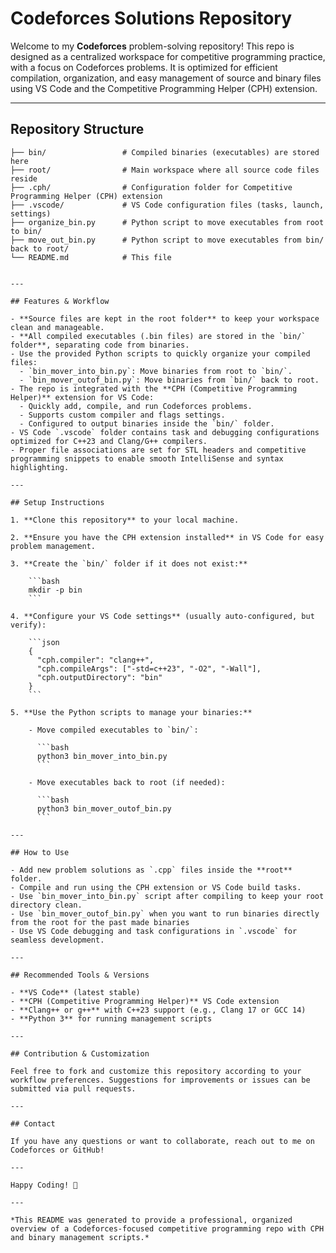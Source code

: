 # Codeforces Solutions Repository

Welcome to my **Codeforces** problem-solving repository! This repo is designed as a centralized workspace for competitive programming practice, with a focus on Codeforces problems. It is optimized for efficient compilation, organization, and easy management of source and binary files using VS Code and the Competitive Programming Helper (CPH) extension.

---

## Repository Structure
```plaintext
├── bin/                 # Compiled binaries (executables) are stored here
├── root/                # Main workspace where all source code files reside
├── .cph/                # Configuration folder for Competitive Programming Helper (CPH) extension
├── .vscode/             # VS Code configuration files (tasks, launch, settings)
├── organize_bin.py      # Python script to move executables from root to bin/
├── move_out_bin.py      # Python script to move executables from bin/ back to root/
└── README.md            # This file


---

## Features & Workflow

- **Source files are kept in the root folder** to keep your workspace clean and manageable.
- **All compiled executables (.bin files) are stored in the `bin/` folder**, separating code from binaries.
- Use the provided Python scripts to quickly organize your compiled files:
  - `bin_mover_into_bin.py`: Move binaries from root to `bin/`.
  - `bin_mover_outof_bin.py`: Move binaries from `bin/` back to root.
- The repo is integrated with the **CPH (Competitive Programming Helper)** extension for VS Code:
  - Quickly add, compile, and run Codeforces problems.
  - Supports custom compiler and flags settings.
  - Configured to output binaries inside the `bin/` folder.
- VS Code `.vscode` folder contains task and debugging configurations optimized for C++23 and Clang/G++ compilers.
- Proper file associations are set for STL headers and competitive programming snippets to enable smooth IntelliSense and syntax highlighting.

---

## Setup Instructions

1. **Clone this repository** to your local machine.

2. **Ensure you have the CPH extension installed** in VS Code for easy problem management.

3. **Create the `bin/` folder if it does not exist:**

    ```bash
    mkdir -p bin
    ```

4. **Configure your VS Code settings** (usually auto-configured, but verify):

    ```json
    {
      "cph.compiler": "clang++",
      "cph.compileArgs": ["-std=c++23", "-O2", "-Wall"],
      "cph.outputDirectory": "bin"
    }
    ```

5. **Use the Python scripts to manage your binaries:**

    - Move compiled executables to `bin/`:

      ```bash
      python3 bin_mover_into_bin.py
      ```

    - Move executables back to root (if needed):

      ```bash
      python3 bin_mover_outof_bin.py
      ```

---

## How to Use

- Add new problem solutions as `.cpp` files inside the **root** folder.
- Compile and run using the CPH extension or VS Code build tasks.
- Use `bin_mover_into_bin.py` script after compiling to keep your root directory clean.
- Use `bin_mover_outof_bin.py` when you want to run binaries directly from the root for the past made binaries
- Use VS Code debugging and task configurations in `.vscode` for seamless development.

---

## Recommended Tools & Versions

- **VS Code** (latest stable)
- **CPH (Competitive Programming Helper)** VS Code extension
- **Clang++ or g++** with C++23 support (e.g., Clang 17 or GCC 14)
- **Python 3** for running management scripts

---

## Contribution & Customization

Feel free to fork and customize this repository according to your workflow preferences. Suggestions for improvements or issues can be submitted via pull requests.

---

## Contact

If you have any questions or want to collaborate, reach out to me on Codeforces or GitHub!

---

Happy Coding! 🚀

---

*This README was generated to provide a professional, organized overview of a Codeforces-focused competitive programming repo with CPH and binary management scripts.*
